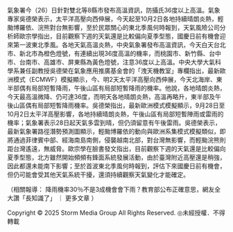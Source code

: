 氣象署今（26）日針對雙北等8縣市發布高溫資訊，防攝氏36度以上高溫。氣象專家吳德榮表示，太平洋高壓向西伸展，今天起至10月2日各地持續晴朗炎熱，輕颱博羅依、浣熊對台無影響，至於民眾關心的東北季風何時報到，天氣風險公司分析師歐宗學指出，目前觀察下週的天氣還是比較偏向夏季型態，國慶日前有機會迎來第一波東北季風。各地天氣高溫炎熱，中央氣象署發布高溫資訊，今天白天台北市、新北市為橙色燈號，有連續出現36度高溫的機率，而桃園市、新竹縣、台中市、台南市、高雄市、屏東縣為黃色燈號，注意36度以上高溫。中央大學大氣科學系兼任副教授吳德榮在氣象應用推廣基金會的「洩天機教室」專欄指出，最新歐洲模式（ECMWF）模擬顯示，今、明2天太平洋高壓向西伸展，今天北海岸、東半部偶有局部短暫降雨，午後山區有局部短暫降雨的機率。他說，各地晴朗炎熱，今天最高溫微降、仍可達36度，而明天各地晴朗炎熱，高溫再略升，東半部及午後山區偶有局部短暫降雨機率。吳德榮指出，最新歐洲模式模擬顯示，9月28日至10月2日太平洋高壓影響，各地持續晴朗炎熱，午後山區有局部短暫陣雨或雷雨的機率；氣象署表示28日起天氣多雲到晴，但仍須留意有午後雷雨。吳德榮表示，最新氣象署路徑潛勢預測圖顯示，輕颱博羅依的動向與歐洲系集模式模擬類似，即將通過菲律賓中部、經海南島南側，侵襲越南北部，對台灣無影響，而輕颱浣熊則距台灣遙遠，無威脅。歐宗學在臉書發文指出，目前觀察下週的天氣還是比較偏向夏季型態，北方雖然開始頻頻有鋒面系統發展活動，由於臺灣附近高壓還是稍強，因此都還未能南下影響；至於首波東北季風何時報到，評估下來國慶日前有機會，但仍可能會受其他天氣系統干擾，還須持續觀察天氣變化才能確定。

（相關報導：
降雨機率30％不是3成機會會下雨？教育部公布正確意思，網友全大讚「長知識了」
｜
更多文章
）

Copyright © 2025 Storm Media Group All Rights Reserved. ◎未經授權．不得轉載
